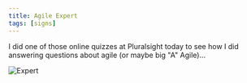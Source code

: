 ```yaml
---
title: Agile Expert
tags: [signs]
---
```


I did one of those online quizzes at Pluralsight today to see how I did answering 
questions about agile (or maybe big "A" Agile)...

![Expert](/assets/img/posts/agile-expert/agile-compliance-cert.jpg)
